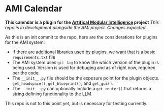 # AMI Calendar
**This calendar is a plugin for the [Artifical Modular Intelligence](https://github.com/wilfullyapt/ArtificialModularIntelligence) project**
*This repo is in development alongside the AMI project. Changes expected.*

As this is an init commit to the repo, here are the considerations for plugins for the AMI system:
- If there are additional libraries used by plugins, we want that is a basic `requirements.txt` file
- The AMI system uses `git tag` to know the which version of the plugin is being used. Version is used for debuging and as of right now, required per the code.
- The `__init__.py` file should be the exposure point for the plugin objects. `get_headspace()`, `get_blueprint()`, and `get_gui()`.
- The `__init__.py` can optionally include a `get_router()` that returns a string defining functionality to the LLM.

This repo is not to this point yet, but is necessary for testing currently.
